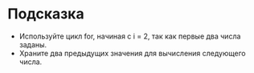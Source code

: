 # Подсказка

- Используйте цикл for, начиная с i = 2, так как первые два числа заданы.
- Храните два предыдущих значения для вычисления следующего числа.